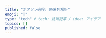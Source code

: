 ```yaml
---
title: "ポアソン過程: 時系列解析"
emoji: "🎃"
type: "tech" # tech: 技術記事 / idea: アイデア
topics: []
published: false
---
```

